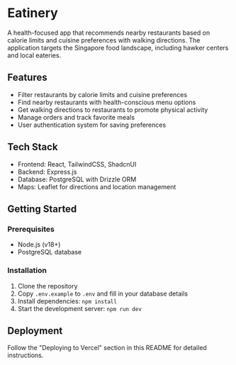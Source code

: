 # Eatinery

A health-focused app that recommends nearby restaurants based on calorie limits and cuisine preferences with walking directions. The application targets the Singapore food landscape, including hawker centers and local eateries.

## Features

- Filter restaurants by calorie limits and cuisine preferences
- Find nearby restaurants with health-conscious menu options
- Get walking directions to restaurants to promote physical activity
- Manage orders and track favorite meals
- User authentication system for saving preferences

## Tech Stack

- Frontend: React, TailwindCSS, ShadcnUI
- Backend: Express.js
- Database: PostgreSQL with Drizzle ORM
- Maps: Leaflet for directions and location management

## Getting Started

### Prerequisites

- Node.js (v18+)
- PostgreSQL database

### Installation

1. Clone the repository
2. Copy `.env.example` to `.env` and fill in your database details
3. Install dependencies: `npm install`
4. Start the development server: `npm run dev`

## Deployment

Follow the "Deploying to Vercel" section in this README for detailed instructions.
